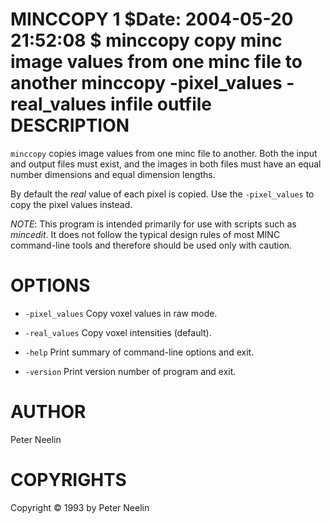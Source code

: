 MINCCOPY
1
$Date: 2004-05-20 21:52:08 $
minccopy
copy minc image values from one minc file to another
minccopy
-pixel\_values
-real\_values
infile
outfile
DESCRIPTION
===========

`minccopy` copies image values from one minc file to another. Both the input and output files must exist, and the images in both files must have an equal number dimensions and equal dimension lengths.

By default the *real* value of each pixel is copied. Use the `-pixel_values` to copy the pixel values instead.

*NOTE*: This program is intended primarily for use with scripts such as *mincedit*. It does not follow the typical design rules of most MINC command-line tools and therefore should be used only with caution.

OPTIONS
=======

-   `-pixel_values` Copy voxel values in raw mode.

-   `-real_values` Copy voxel intensities (default).

-   `-help` Print summary of command-line options and exit.

-   `-version` Print version number of program and exit.

AUTHOR
======

Peter Neelin

COPYRIGHTS
==========

Copyright © 1993 by Peter Neelin
